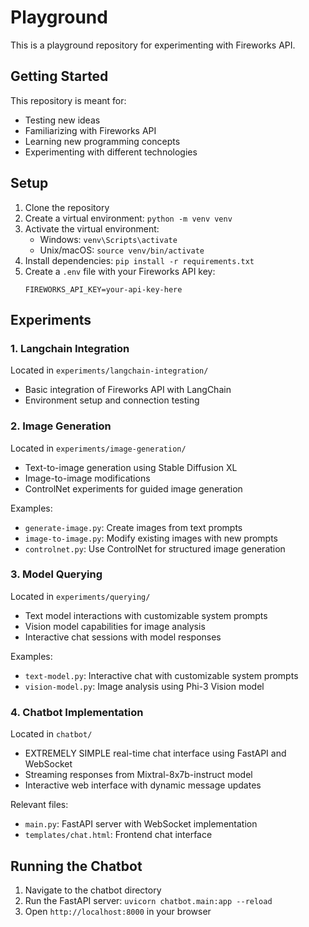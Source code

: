 # Playground

This is a playground repository for experimenting with Fireworks API.

## Getting Started

This repository is meant for:
- Testing new ideas
- Familiarizing with Fireworks API
- Learning new programming concepts
- Experimenting with different technologies 

## Setup
1. Clone the repository
2. Create a virtual environment: `python -m venv venv`
3. Activate the virtual environment:
   - Windows: `venv\Scripts\activate`
   - Unix/macOS: `source venv/bin/activate`
4. Install dependencies: `pip install -r requirements.txt`
5. Create a `.env` file with your Fireworks API key:
   ```
   FIREWORKS_API_KEY=your-api-key-here
   ```

## Experiments

### 1. Langchain Integration
Located in `experiments/langchain-integration/`
- Basic integration of Fireworks API with LangChain
- Environment setup and connection testing

### 2. Image Generation
Located in `experiments/image-generation/`
- Text-to-image generation using Stable Diffusion XL
- Image-to-image modifications
- ControlNet experiments for guided image generation

Examples:
- `generate-image.py`: Create images from text prompts
- `image-to-image.py`: Modify existing images with new prompts
- `controlnet.py`: Use ControlNet for structured image generation

### 3. Model Querying
Located in `experiments/querying/`
- Text model interactions with customizable system prompts
- Vision model capabilities for image analysis
- Interactive chat sessions with model responses

Examples:
- `text-model.py`: Interactive chat with customizable system prompts
- `vision-model.py`: Image analysis using Phi-3 Vision model 

### 4. Chatbot Implementation
Located in `chatbot/`
- EXTREMELY SIMPLE real-time chat interface using FastAPI and WebSocket
- Streaming responses from Mixtral-8x7b-instruct model
- Interactive web interface with dynamic message updates

Relevant files:
- `main.py`: FastAPI server with WebSocket implementation
- `templates/chat.html`: Frontend chat interface

## Running the Chatbot
1. Navigate to the chatbot directory
2. Run the FastAPI server: `uvicorn chatbot.main:app --reload`
3. Open `http://localhost:8000` in your browser 